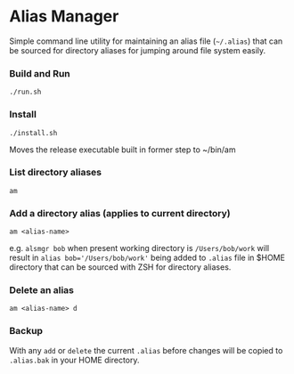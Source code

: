 Alias Manager
=================

Simple command line utility for maintaining an alias file (`~/.alias`) that can
be sourced for directory aliases for jumping around file system easily.

### Build and Run

`./run.sh`


### Install

`./install.sh`

Moves the release executable built in former step to ~/bin/am


### List directory aliases

`am`


### Add a directory alias (applies to current directory)

`am <alias-name>`

e.g. `alsmgr bob` when present working directory is `/Users/bob/work`
will result in `alias bob='/Users/bob/work'` being added to `.alias`
file in $HOME directory that can be sourced with ZSH for directory
aliases.


### Delete an alias

`am <alias-name> d`


### Backup

With any `add` or `delete` the current `.alias` before changes will be copied to `.alias.bak`
in your HOME directory.

